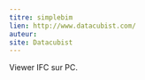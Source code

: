 ```yaml
---
titre: simplebim
lien: http://www.datacubist.com/
auteur: 
site: Datacubist
---
```


Viewer IFC sur PC.
